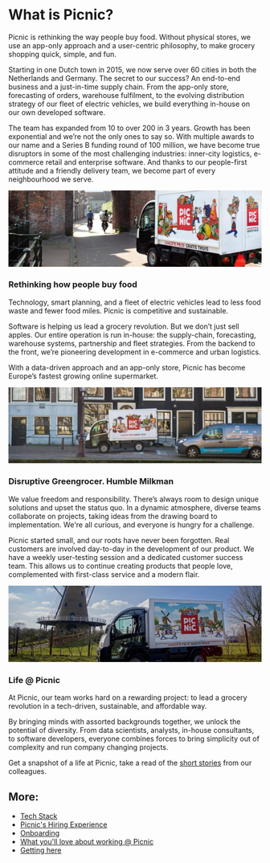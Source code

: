 # What is Picnic?

Picnic is rethinking the way people buy food. Without physical stores, we use an app-only approach and a user-centric philosophy, to make grocery shopping quick, simple, and fun.

Starting in one Dutch town in 2015, we now serve over 60 cities in both the Netherlands and Germany. The secret to our success? An end-to-end business and a just-in-time supply chain. From the app-only store, forecasting of orders, warehouse fulfilment, to the evolving distribution strategy of our fleet of electric vehicles, we build everything in-house on our own developed software.

The team has expanded from 10 to over 200 in 3 years. Growth has been exponential and we’re not the only ones to say so. With multiple awards to our name and a Series B funding round of 100 million, we have become true disruptors in some of the most challenging industries: inner-city logistics, e-commerce retail and enterprise software. And thanks to our people-first attitude and a friendly delivery team, we become part of every neighbourhood we serve.

![EPV Amersfoort](Images/epv_amersfoort.jpg)

### Rethinking how people buy food

Technology, smart planning, and a fleet of electric vehicles lead to less food waste and fewer food miles. Picnic is competitive and sustainable.

Software is helping us lead a grocery revolution. But we don’t just sell apples. Our entire operation is run in-house: the supply-chain, forecasting, warehouse systems, partnership and fleet strategies. From the backend to the front, we’re pioneering development in e-commerce and urban logistics.

With a data-driven approach and an app-only store, Picnic has become Europe’s fastest growing online supermarket.

![EPV Canal](Images/epv_canal.jpg)

### Disruptive Greengrocer. Humble Milkman

We value freedom and responsibility. There’s always room to design unique solutions and upset the status quo. In a dynamic atmosphere, diverse teams collaborate on projects, taking ideas from the drawing board to implementation. We're all curious, and everyone is hungry for a challenge.

Picnic started small, and our roots have never been forgotten. Real customers are involved day-to-day in the development of our product. We have a weekly user-testing session and a dedicated customer success team. This allows us to continue creating products that people love, complemented with first-class service and a modern flair.

![EPV Windmill](Images/epv_windmill.jpg)

### Life @ Picnic

At Picnic, our team works hard on a rewarding project: to lead a grocery revolution in a tech-driven, sustainable, and affordable way.

By bringing minds with assorted backgrounds together, we unlock the potential of diversity. From data scientists, analysts, in-house consultants, to software developers, everyone combines forces to bring simplicity out of complexity and run company changing projects.

Get a snapshot of a life at Picnic, take a read of the [short stories](https://join.picnic.app/stories) from our colleagues.

## More:

- [Tech Stack](Tech_Stack.md)
- [Picnic's Hiring Experience](Hiring_Process.md)
- [Onboarding](onboarding.md)
- [What you'll love about working @ Picnic](What_love_Picnic.md)
- [Getting here](map.md)
